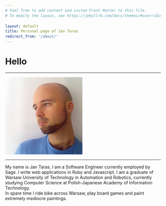 ```yaml
---
# Feel free to add content and custom Front Matter to this file.
# To modify the layout, see https://jekyllrb.com/docs/themes/#overriding-theme-defaults

layout: default
title: Personal page of Jan Taras
redirect_from: '/about/'
---
```



# Hello
<hr/>
<div class="profile-photo"><img class='rounded' src="/jantar-theme/assets/img/me.jpg" alt="Me"></div>
<hr/>

<section class="section">
My name is Jan Taras. I am a Software Engineer currently employed by Sage. I write web applications in Ruby and Javascript. I am a graduate of Warsaw University of Technology in Automation and Robotics, currently studying Computer Science at Polish-Japanese Academy of Information Technology.
</section>

<section class="section">
In spare time I ride bike across Warsaw, play board games and paint extremely mediocre paintings.
</section>